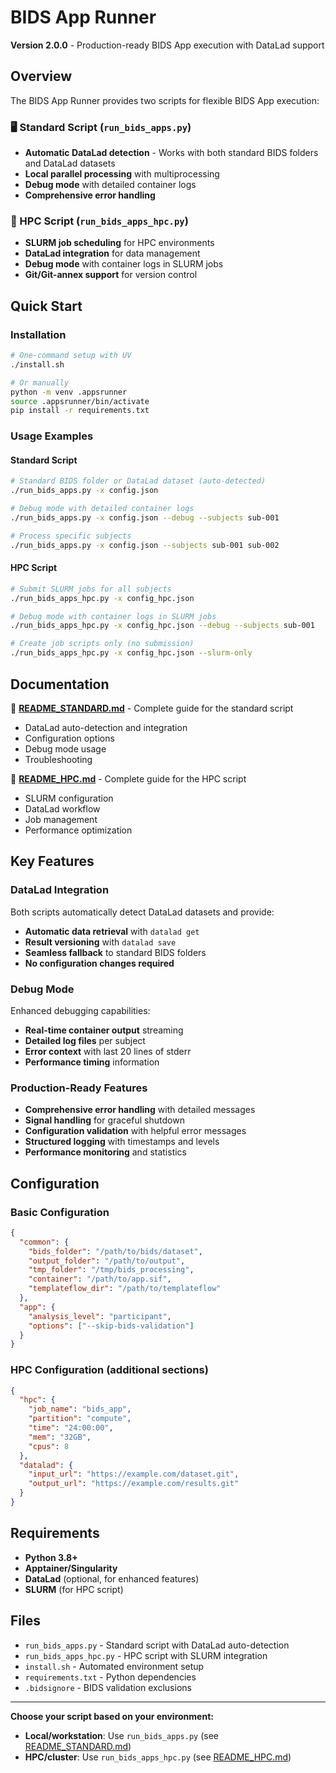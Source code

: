 # BIDS App Runner

**Version 2.0.0** - Production-ready BIDS App execution with DataLad support

## Overview

The BIDS App Runner provides two scripts for flexible BIDS App execution:

### 🖥️ Standard Script (`run_bids_apps.py`)
- **Automatic DataLad detection** - Works with both standard BIDS folders and DataLad datasets
- **Local parallel processing** with multiprocessing
- **Debug mode** with detailed container logs
- **Comprehensive error handling**

### 🚀 HPC Script (`run_bids_apps_hpc.py`)
- **SLURM job scheduling** for HPC environments
- **DataLad integration** for data management
- **Debug mode** with container logs in SLURM jobs
- **Git/Git-annex support** for version control

## Quick Start

### Installation
```bash
# One-command setup with UV
./install.sh

# Or manually
python -m venv .appsrunner
source .appsrunner/bin/activate
pip install -r requirements.txt
```

### Usage Examples

#### Standard Script
```bash
# Standard BIDS folder or DataLad dataset (auto-detected)
./run_bids_apps.py -x config.json

# Debug mode with detailed container logs
./run_bids_apps.py -x config.json --debug --subjects sub-001

# Process specific subjects
./run_bids_apps.py -x config.json --subjects sub-001 sub-002
```

#### HPC Script
```bash
# Submit SLURM jobs for all subjects
./run_bids_apps_hpc.py -x config_hpc.json

# Debug mode with container logs in SLURM jobs
./run_bids_apps_hpc.py -x config_hpc.json --debug --subjects sub-001

# Create job scripts only (no submission)
./run_bids_apps_hpc.py -x config_hpc.json --slurm-only
```

## Documentation

📖 **[README_STANDARD.md](README_STANDARD.md)** - Complete guide for the standard script
- DataLad auto-detection and integration
- Configuration options
- Debug mode usage
- Troubleshooting

📖 **[README_HPC.md](README_HPC.md)** - Complete guide for the HPC script
- SLURM configuration
- DataLad workflow
- Job management
- Performance optimization

## Key Features

### DataLad Integration
Both scripts automatically detect DataLad datasets and provide:
- **Automatic data retrieval** with `datalad get`
- **Result versioning** with `datalad save`
- **Seamless fallback** to standard BIDS folders
- **No configuration changes required**

### Debug Mode
Enhanced debugging capabilities:
- **Real-time container output** streaming
- **Detailed log files** per subject
- **Error context** with last 20 lines of stderr
- **Performance timing** information

### Production-Ready Features
- **Comprehensive error handling** with detailed messages
- **Signal handling** for graceful shutdown
- **Configuration validation** with helpful error messages
- **Structured logging** with timestamps and levels
- **Performance monitoring** and statistics

## Configuration

### Basic Configuration
```json
{
  "common": {
    "bids_folder": "/path/to/bids/dataset",
    "output_folder": "/path/to/output",
    "tmp_folder": "/tmp/bids_processing",
    "container": "/path/to/app.sif",
    "templateflow_dir": "/path/to/templateflow"
  },
  "app": {
    "analysis_level": "participant",
    "options": ["--skip-bids-validation"]
  }
}
```

### HPC Configuration (additional sections)
```json
{
  "hpc": {
    "job_name": "bids_app",
    "partition": "compute",
    "time": "24:00:00",
    "mem": "32GB",
    "cpus": 8
  },
  "datalad": {
    "input_url": "https://example.com/dataset.git",
    "output_url": "https://example.com/results.git"
  }
}
```

## Requirements

- **Python 3.8+**
- **Apptainer/Singularity**
- **DataLad** (optional, for enhanced features)
- **SLURM** (for HPC script)

## Files

- `run_bids_apps.py` - Standard script with DataLad auto-detection
- `run_bids_apps_hpc.py` - HPC script with SLURM integration
- `install.sh` - Automated environment setup
- `requirements.txt` - Python dependencies
- `.bidsignore` - BIDS validation exclusions

---

**Choose your script based on your environment:**
- **Local/workstation**: Use `run_bids_apps.py` (see [README_STANDARD.md](README_STANDARD.md))
- **HPC/cluster**: Use `run_bids_apps_hpc.py` (see [README_HPC.md](README_HPC.md))
